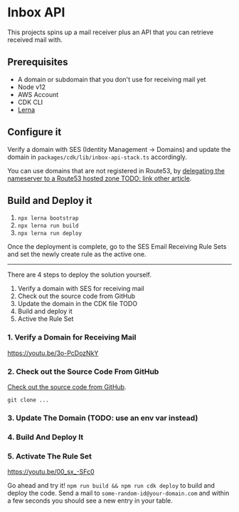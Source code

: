 # Inbox API

This projects spins up a mail receiver plus an API that you can retrieve received mail with.

## Prerequisites

- A domain or subdomain that you don't use for receiving mail yet
- Node v12
- AWS Account
- CDK CLI
- [Lerna](https://github.com/lerna/lerna)

## Configure it

Verify a domain with SES (Identity Management -> Domains) and update the domain in `packages/cdk/lib/inbox-api-stack.ts` accordingly.

You can use domains that are not registered in Route53, by [delegating the nameserver to a Route53 hosted zone TODO: link other article](...).

## Build and Deploy it

1. `npx lerna bootstrap`
2. `npx lerna run build`
3. `npx lerna run deploy`

Once the deployment is complete, go to the SES Email Receiving Rule Sets and set the newly create rule as the active one. 






---



There are 4 steps to deploy the solution yourself.

1. Verify a domain with SES for receiving mail
2. Check out the source code from GitHub
3. Update the domain in the CDK file TODO
4. Build and deploy it
5. Active the Rule Set

### 1. Verify a Domain for Receiving Mail

https://youtu.be/3o-PcDozNkY

### 2. Check out the Source Code From GitHub

[Check out the source code from GitHub](...).

```
git clone ...
```

### 3. Update The Domain (TODO: use an env var instead)

### 4. Build And Deploy It

### 5. Activate The Rule Set

https://youtu.be/00_sx_-SFc0

Go ahead and try it! `npm run build && npm run cdk deploy` to build and deploy the code. Send a mail to `some-random-id@your-domain.com` and within a few seconds you should see a new entry in your table.